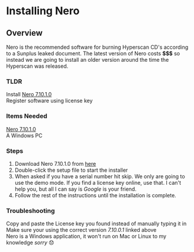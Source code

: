 # Installing Nero

## Overview
Nero is the recommended software for burning Hyperscan CD's according to a Sunplus leaked document. The latest version of Nero costs **$$$** so instead
we are going to install an older version around the time the Hyperscan was released.

### TLDR
Install [Nero 7.10.1.0](http://www.oldversion.com/windows/nero-7-10-1-0)  
Register software using license key

### Items Needed
[Nero 7.10.1.0](http://www.oldversion.com/windows/nero-7-10-1-0)  
A Windows PC

### Steps
1) Download Nero 7.10.1.0 from [here](http://www.oldversion.com/windows/nero-7-10-1-0)
2) Double-click the setup file to start the installer
3) When asked if you have a serial number hit skip. We only are going to use the demo mode. If you find a license key online, use that. I can't help you, but
   all I can say is *Google* is your friend.
5) Follow the rest of the instructions until the installation is complete.

### Troubleshooting
Copy and paste the License key you found instead of manually typing it in  
Make sure your using the correct version *7.10.0.1* linked above  
Nero is a Windows application, it won't run on Mac or Linux to my knowledge *sorry* 😞
